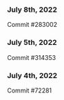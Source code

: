 ### July 8th, 2022

Commit #283002

### July 5th, 2022

Commit #314353


### July 4th, 2022

Commit #72281
